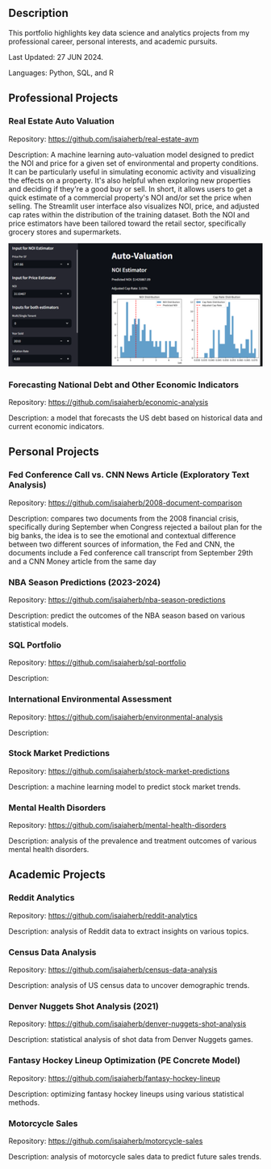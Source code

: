 ## Description
This portfolio highlights key data science and analytics projects from my professional career, personal interests, and academic pursuits.

Last Updated: 27 JUN 2024.

Languages: Python, SQL, and R

## Professional Projects
### Real Estate Auto Valuation 
Repository: https://github.com/isaiaherb/real-estate-avm

Description: A machine learning auto-valuation model designed to predict the NOI and price for a given set of environmental and property conditions. It can be particularly useful in simulating economic activity and visualizing the effects on a property. It's also helpful when exploring new properties and deciding if they're a good buy or sell. In short, it allows users to get a quick estimate of a commercial property's NOI and/or set the price when selling. The Streamlit user interface also visualizes NOI, price, and adjusted cap rates within the distribution of the training dataset. Both the NOI and price estimators have been tailored toward the retail sector, specifically grocery stores and supermarkets.

![avm-image](https://github.com/isaiaherb/real-estate-avm/blob/main/images/Screenshot%202024-06-28%20114805.png?raw=true)
### Forecasting National Debt and Other Economic Indicators
Repository: https://github.com/isaiaherb/economic-analysis

Description: a model that forecasts the US debt based on historical data and current economic indicators.

## Personal Projects

### Fed Conference Call vs. CNN News Article (Exploratory Text Analysis)
Repository: https://github.com/isaiaherb/2008-document-comparison

Description: compares two documents from the 2008 financial crisis, specifically during September when Congress rejected a bailout plan for the big banks, the idea is to see the emotional and contextual difference between two different sources of information, the Fed and CNN, the documents include a Fed conference call transcript from September 29th and a CNN Money article from the same day

### NBA Season Predictions (2023-2024)
Repository: https://github.com/isaiaherb/nba-season-predictions

Description: predict the outcomes of the NBA season based on various statistical models.

### SQL Portfolio 
Repository: https://github.com/isaiaherb/sql-portfolio

Description:

### International Environmental Assessment 
Repository: https://github.com/isaiaherb/environmental-analysis

Description:
### Stock Market Predictions
Repository: https://github.com/isaiaherb/stock-market-predictions

Description: a machine learning model to predict stock market trends.

### Mental Health Disorders
Repository: https://github.com/isaiaherb/mental-health-disorders

Description: analysis of the prevalence and treatment outcomes of various mental health disorders.

## Academic Projects

### Reddit Analytics
Repository: https://github.com/isaiaherb/reddit-analytics

Description: analysis of Reddit data to extract insights on various topics.

### Census Data Analysis
Repository: https://github.com/isaiaherb/census-data-analysis

Description: analysis of US census data to uncover demographic trends.

### Denver Nuggets Shot Analysis (2021)
Repository: https://github.com/isaiaherb/denver-nuggets-shot-analysis

Description: statistical analysis of shot data from Denver Nuggets games.

### Fantasy Hockey Lineup Optimization (PE Concrete Model)
Repository: https://github.com/isaiaherb/fantasy-hockey-lineup

Description: optimizing fantasy hockey lineups using various statistical methods.

### Motorcycle Sales
Repository: https://github.com/isaiaherb/motorcycle-sales

Description: analysis of motorcycle sales data to predict future sales trends.
